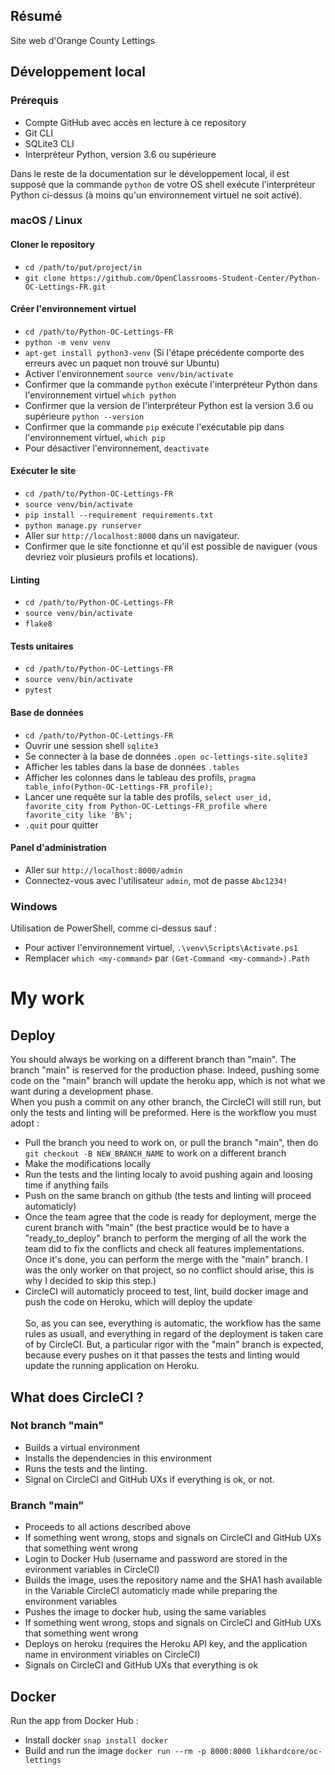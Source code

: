 ## Résumé

Site web d'Orange County Lettings

## Développement local

### Prérequis

- Compte GitHub avec accès en lecture à ce repository
- Git CLI
- SQLite3 CLI
- Interpréteur Python, version 3.6 ou supérieure

Dans le reste de la documentation sur le développement local, il est supposé que la commande `python` de votre OS shell exécute l'interpréteur Python ci-dessus (à moins qu'un environnement virtuel ne soit activé).

### macOS / Linux

#### Cloner le repository

- `cd /path/to/put/project/in`
- `git clone https://github.com/OpenClassrooms-Student-Center/Python-OC-Lettings-FR.git`

#### Créer l'environnement virtuel

- `cd /path/to/Python-OC-Lettings-FR`
- `python -m venv venv`
- `apt-get install python3-venv` (Si l'étape précédente comporte des erreurs avec un paquet non trouvé sur Ubuntu)
- Activer l'environnement `source venv/bin/activate`
- Confirmer que la commande `python` exécute l'interpréteur Python dans l'environnement virtuel
`which python`
- Confirmer que la version de l'interpréteur Python est la version 3.6 ou supérieure `python --version`
- Confirmer que la commande `pip` exécute l'exécutable pip dans l'environnement virtuel, `which pip`
- Pour désactiver l'environnement, `deactivate`

#### Exécuter le site

- `cd /path/to/Python-OC-Lettings-FR`
- `source venv/bin/activate`
- `pip install --requirement requirements.txt`
- `python manage.py runserver`
- Aller sur `http://localhost:8000` dans un navigateur.
- Confirmer que le site fonctionne et qu'il est possible de naviguer (vous devriez voir plusieurs profils et locations).

#### Linting

- `cd /path/to/Python-OC-Lettings-FR`
- `source venv/bin/activate`
- `flake8`

#### Tests unitaires

- `cd /path/to/Python-OC-Lettings-FR`
- `source venv/bin/activate`
- `pytest`

#### Base de données

- `cd /path/to/Python-OC-Lettings-FR`
- Ouvrir une session shell `sqlite3`
- Se connecter à la base de données `.open oc-lettings-site.sqlite3`
- Afficher les tables dans la base de données `.tables`
- Afficher les colonnes dans le tableau des profils, `pragma table_info(Python-OC-Lettings-FR_profile);`
- Lancer une requête sur la table des profils, `select user_id, favorite_city from
  Python-OC-Lettings-FR_profile where favorite_city like 'B%';`
- `.quit` pour quitter

#### Panel d'administration

- Aller sur `http://localhost:8000/admin`
- Connectez-vous avec l'utilisateur `admin`, mot de passe `Abc1234!`

### Windows

Utilisation de PowerShell, comme ci-dessus sauf :

- Pour activer l'environnement virtuel, `.\venv\Scripts\Activate.ps1` 
- Remplacer `which <my-command>` par `(Get-Command <my-command>).Path`


# My work

## Deploy
You should always be working on a different branch than "main". The branch "main" is reserved for the production phase. Indeed, pushing some code on the "main" branch will update the heroku app, which is not what we want during a development phase.<br>
When you push a commit on any other branch, the CircleCI will still run, but only the tests and linting will be preformed. Here is the workflow you must adopt :
- Pull the branch you need to work on, or pull the branch "main", then do `git checkout -B NEW_BRANCH_NAME` to work on a different branch
- Make the modifications locally
- Run the tests and the linting localy to avoid pushing again and loosing time if anything fails
- Push on the same branch on github (the tests and linting will proceed automaticly)
- Once the team agree that the code is ready for deployment, merge the curent branch with "main" (the best practice would be to have a "ready_to_deploy" branch to perform the merging of all the work the team did to fix the conflicts and check all features implementations. Once it's done, you can perform the merge with the "main" branch. I was the only worker on that project, so no conflict should arise, this is why I decided to skip this step.)
- CircleCI will automaticly proceed to test, lint, build docker image and push the code on Heroku, which will deploy the update<br><br>
So, as you can see, everything is automatic, the workflow has the same rules as usuall, and everything in regard of the deployment is taken care of by CircleCI. But, a particular rigor with the "main" branch is expected, because every pushes on it that passes the tests and linting would update the running application on Heroku.

## What does CircleCI ?
### Not branch "main"
- Builds a virtual environment
- Installs the dependencies in this environment
- Runs the tests and the linting.
- Signal on CircleCI and GitHub UXs if everything is ok, or not.
### Branch "main"
- Proceeds to all actions described above
- If something went wrong, stops and signals on CircleCI and GitHub UXs that something went wrong
- Login to Docker Hub (username and password are stored in the evironment variables in CircleCI)
- Builds the image, uses the repository name and the SHA1 hash available in the Variable CircleCI automaticly made while preparing the environment variables
- Pushes the image to docker hub, using the same variables
- If something went wrong, stops and signals on CircleCI and GitHub UXs that something went wrong
- Deploys on heroku (requires the Heroku API key, and the application name in environment viriables on CircleCI)
- Signals on CircleCI and GitHub UXs that everything is ok

## Docker
Run the app from Docker Hub :
- Install docker `snap install docker`
- Build and run the image `docker run --rm -p 8000:8000 likhardcore/oc-lettings`